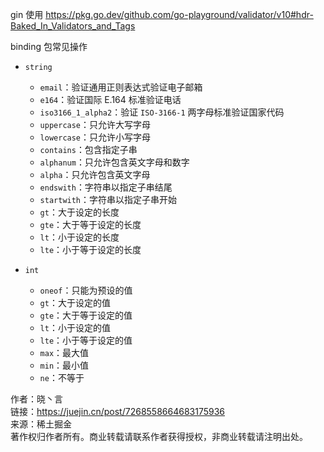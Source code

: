 gin 使用 https://pkg.go.dev/github.com/go-playground/validator/v10#hdr-Baked_In_Validators_and_Tags

binding 包常见操作

- `string`
    - `email`：验证通用正则表达式验证电子邮箱
    - `e164`：验证国际 E.164 标准验证电话
    - `iso3166_1_alpha2`：验证 `ISO-3166-1` 两字母标准验证国家代码
    - `uppercase`：只允许大写字母
    - `lowercase`：只允许小写字母
    - `contains`：包含指定子串
    - `alphanum`：只允许包含英文字母和数字
    - `alpha`：只允许包含英文字母
    - `endswith`：字符串以指定子串结尾
    - `startwith`：字符串以指定子串开始
    - `gt`：大于设定的长度
    - `gte`：大于等于设定的长度
    - `lt`：小于设定的长度
    - `lte`：小于等于设定的长度

- `int`
    - `oneof`：只能为预设的值
    - `gt`：大于设定的值
    - `gte`：大于等于设定的值
    - `lt`：小于设定的值
    - `lte`：小于等于设定的值
    - `max`：最大值
    - `min`：最小值
    - `ne`：不等于

  

作者：晓丶言  
链接：https://juejin.cn/post/7268558664683175936  
来源：稀土掘金  
著作权归作者所有。商业转载请联系作者获得授权，非商业转载请注明出处。
```